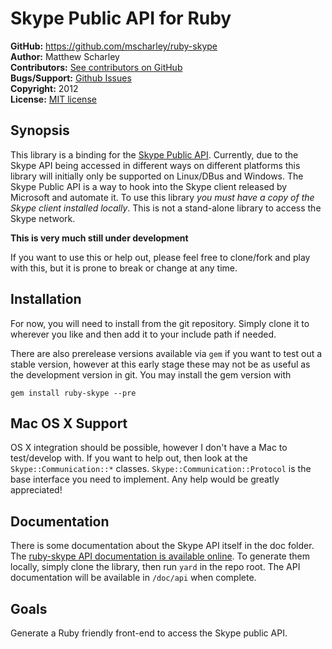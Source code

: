 Skype Public API for Ruby
=========================

**GitHub:** https://github.com/mscharley/ruby-skype  
**Author:** Matthew Scharley  
**Contributors:** [See contributors on GitHub][gh-contrib]  
**Bugs/Support:** [Github Issues][gh-issues]  
**Copyright:** 2012  
**License:** [MIT license][license]

Synopsis
--------

This library is a binding for the [Skype Public API][skype-api]. Currently,
due to the Skype API being accessed in different ways on different platforms
this library will initially only be supported on Linux/DBus and Windows. The
Skype Public API is a way to hook into the Skype client released by Microsoft
and automate it. To use this library *you must have a copy of the Skype 
client installed locally*. This is not a stand-alone library to access the
Skype network.

**This is very much still under development**

If you want to use this or help out, please feel free to clone/fork and play
with this, but it is prone to break or change at any time.

Installation
------------

For now, you will need to install from the git repository. Simply clone it
to wherever you like and then add it to your include path if needed.

There are also prerelease versions available via `gem` if you want to test
out a stable version, however at this early stage these may not be as useful
as the development version in git. You may install the gem version with

    gem install ruby-skype --pre

Mac OS X Support
----------------

OS X integration should be possible, however I don't have a Mac to
test/develop with. If you want to help out, then look at the 
`Skype::Communication::*` classes. `Skype::Communication::Protocol` is the
base interface you need to implement. Any help would be greatly appreciated!

Documentation
-------------

There is some documentation about the Skype API itself in the doc folder. The
[ruby-skype API documentation is available online][ruby-skype-rubydoc]. To 
generate them locally, simply clone the library, then run `yard` in the repo 
root. The API documentation will be available in `/doc/api` when complete.

Goals
-----

Generate a Ruby friendly front-end to access the Skype public API.


  [skype-api]: http://developer.skype.com/public-api-reference
  [license]: https://raw.github.com/mscharley/ruby-skype/master/LICENSE
  [ruby-skype-rubydoc]: http://rubydoc.info/github/mscharley/ruby-skype/master/frames
  [gh-contrib]: https://github.com/mscharley/ruby-skype/graphs/contributors
  [gh-issues]: https://github.com/mscharley/ruby-skype/issues

